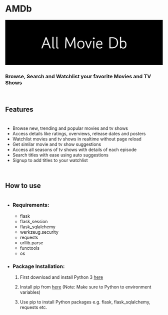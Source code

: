 # AMDb 
![](./static/All_Movie_Db.png)

### Browse, Search and Watchlist your favorite Movies and TV Shows    
  
<br>

## Features
#
- Browse new, trending and popular movies and tv shows
- Access details like ratings, overviews, release dates and posters
- Watchlist movies and tv shows in realtime without page reload
- Get similar movie and tv show suggestions
- Access all seasons of tv shows with details of each episode
- Search titles with ease using auto suggestions
- Signup to add titles to your watchlist

<br>

## How to use
#
- ### Requirements:
    - flask
    - flask_session 
    - flask_sqlalchemy
    - werkzeug.security
    - requests
    - urllib.parse
    - functools
    - os
- ### Package Installation:
    1. First download and install Python 3 [here](https://www.python.org/downloads/)

    2. Install pip from [here](https://pip.pypa.io/en/stable/installation/) (Note: Make sure to Python to environment variables)

    3. Use pip to install Python packages e.g. flask, flask_sqlalchemy, requests etc.
    
    




